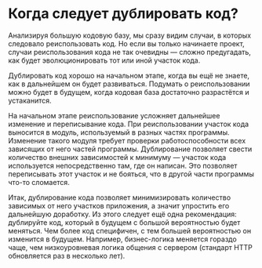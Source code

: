 # Когда следует дублировать код?

Анализируя большую кодовую базу, мы сразу видим случаи, в которых следовало реиспользовать код. Но если вы только начинаете проект, случаи реиспользования кода не так очевидны — сложно предугадать, как будет эволюционировать тот или иной участок кода.

Дублировать код хорошо на начальном этапе, когда вы ещё не знаете, как в дальнейшем он будет развиваться. Подумать о реиспользовании можно будет в будущем, когда кодовая база достаточно разрастётся и устаканится.

На начальном этапе реиспользование усложняет дальнейшее изменение и переписывание кода. При реиспользовании участок кода выносится в модуль, используемый в разных частях программы. Изменение такого модуля требует проверки работоспособности всех зависящих от него частей программы. Дублирование позволяет свести количество внешних зависимостей к минимуму — участок кода используется непосредственно там, где он написан. Это позволяет переписывать этот участок и не бояться, что в другой части программы что-то сломается.

Итак, дублирование кода позволяет минимизировать количество зависимых от него участков приложения, а значит упростить его дальнейшую доработку. Из этого следует ещё одна рекомендация: дублируйте код, который в будущем с большой вероятностью будет меняться. Чем более код специфичен, с тем большей вероятностью он изменится в будущем. Например, бизнес-логика меняется гораздо чаще, чем низкоуровневая логика общения с сервером (стандарт HTTP обновляется раз в несколько лет).
